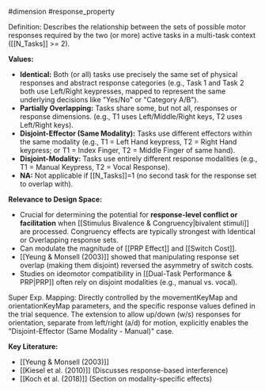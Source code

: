 #dimension #response_property

Definition: Describes the relationship between the sets of possible motor responses required by the two (or more) active tasks in a multi-task context ([[N_Tasks]] >= 2).

**Values:**

- **Identical:** Both (or all) tasks use precisely the same set of physical responses and abstract response categories (e.g., Task 1 and Task 2 both use Left/Right keypresses, mapped to represent the same underlying decisions like "Yes/No" or "Category A/B").
- **Partially Overlapping:** Tasks share some, but not all, responses or response dimensions. (e.g., T1 uses Left/Middle/Right keys, T2 uses Left/Right keys).
- **Disjoint-Effector (Same Modality):** Tasks use different effectors within the same modality (e.g., T1 = Left Hand keypress, T2 = Right Hand keypress; or T1 = Index Finger, T2 = Middle Finger of same hand).
- **Disjoint-Modality:** Tasks use entirely different response modalities (e.g., T1 = Manual Keypress, T2 = Vocal Response).
- **NA:** Not applicable if [[N_Tasks]]=1 (no second task for the response set to overlap with).

**Relevance to Design Space:**

- Crucial for determining the potential for **response-level conflict or facilitation** when [[Stimulus Bivalence & Congruency|bivalent stimuli]] are processed. Congruency effects are typically strongest with Identical or Overlapping response sets.
- Can modulate the magnitude of [[PRP Effect]] and [[Switch Cost]].
- [[Yeung & Monsell (2003)]] showed that manipulating response set overlap (making them disjoint) reversed the asymmetry of switch costs.
- Studies on ideomotor compatibility in [[Dual-Task Performance & PRP|PRP]] often rely on disjoint modalities (e.g., manual vs. vocal).

Super Exp. Mapping: Directly controlled by the movementKeyMap and orientationKeyMap parameters, and the specific response values defined in the trial sequence. The extension to allow up/down (w/s) responses for orientation, separate from left/right (a/d) for motion, explicitly enables the "Disjoint-Effector (Same Modality - Manual)" case.

**Key Literature:**

- [[Yeung & Monsell (2003)]]
- [[Kiesel et al. (2010)]] (Discusses response-based interference)
- [[Koch et al. (2018)]] (Section on modality-specific effects)
